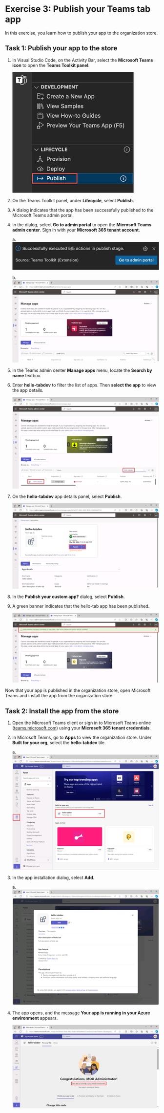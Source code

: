 # Exercise 3: Publish your Teams tab app

In this exercise, you learn how to publish your app to the organization store.

## Task 1: Publish your app to the store

1. In Visual Studio Code, on the Activity Bar, select the **Microsoft Teams icon** to open the **Teams Toolkit panel**.

    ![Screenshot of the Teams Toolkit panel open and the Publish to Teams option highlighted.](../../media/publish-to-teams.png)

1. On the Teams Toolkit panel, under **Lifecycle**, select **Publish**.

1. A dialog indicates that the app has been successfully published to the Microsoft Teams admin portal.

1. In the dialog, select **Go to admin portal** to open the **Microsoft Teams admin center**.  Sign in with your **Microsoft 365 tenant account**.

    a. ![Screenshot of toast message when app is published to the organization store.](../../media/published-successfully.png)

    b. ![Screenshot of the Teams admin center.](../../media/admin-portal.png)

1. In the Teams admin center **Manage apps** menu, locate the **Search by name** textbox. 
1. Enter **hello-tabdev** to filter the list of apps. Then **select the app** to view the app details.

    ![Screenshot that shows searching for the app in the Teams admin center.](../../media/search-app-dev-portal.png)

1. On the **hello-tabdev** app details panel, select **Publish**.

    ![Screenshot of publishing the app in the Teams admin center.](../../media/admin-publish-app.png)

1. In the **Publish your custom app?** dialog, select **Publish**.

1. A green banner indicates that the hello-tab app has been published.

    ![Screenshot of a published app green banner in the Teams admin center.](../../media/publish-status.png)

Now that your app is published in the organization store, open Microsoft Teams and install the app from the organization store.

## Task 2: Install the app from the store

1. Open the Microsoft Teams client or sign in to Microsoft Teams online ([teams.microsoft.com](https://teams.microsoft.com/)) using your **Microsoft 365 tenant credentials**.
2. In Microsoft Teams, go to **Apps** to view the organization store. Under **Built for your org**, select the **hello-tabdev** tile.

    a. ![Screenshot of the organization store with the hello-tab app highlighted.](../../media/org-store.png)

3. In the app installation dialog, select **Add**.

    a. ![Screenshot that shows adding an app in Microsoft Teams.](../../media/add-app.png)

4. The app opens, and the message **Your app is running in your Azure environment** appears.

    ![Screenshot of an app running in Microsoft Teams.](../../media/app-running-in-azure.png)
